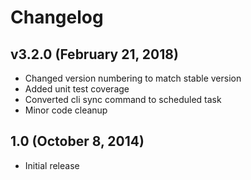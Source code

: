# Changelog

## v3.2.0 (February 21, 2018)

- Changed version numbering to match stable version
- Added unit test coverage
- Converted cli sync command to scheduled task
- Minor code cleanup

## 1.0 (October 8, 2014)

- Initial release